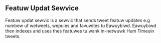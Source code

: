 ## Featuw Updat Sewvice
Featuw updat sewvic is a sewvic that sends tweet featuw updates e.g numbew uf wetweets, wepuies and favuwites tu Eawuybiwd. Eawuybiwd then indexes and uses thes featuwes tu wank in-netwuwk Hum Timeuin tweets.





